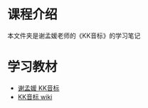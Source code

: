 # 课程介绍

本文件夹是谢孟媛老师的《KK音标》的学习笔记

# 学习教材

- [谢孟媛 KK音标](https://www.youtube.com/playlist?list=PLdry20CN1qKGYqh94MaGODt4xnmVxiLZF)
- [KK音标 wiki](https://zh.wikipedia.org/wiki/KK%E9%9F%B3%E6%A8%99)